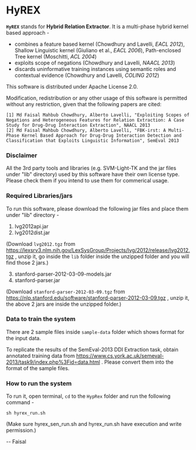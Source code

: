 HyREX
=====

**`HyREX`** stands for **Hybrid Relation Extractor**. It is a multi-phase hybrid kernel based approach -

- combines a feature based kernel (Chowdhury and Lavelli, *EACL 2012*), Shallow Linguistic kernel (Giuliano et al., *EACL 2006*), Path-enclosed Tree kernel (Moschitti, *ACL 2004*)
- exploits scope of negations (Chowdhury and Lavelli, *NAACL 2013*)
- discards uninformative training instances using semantic roles and contextual evidence (Chowdhury and Lavelli, *COLING 2012*)

This software is distributed under Apache License 2.0.

Modification, redistribution or any other usage of this software is permitted without any restriction, given that the following papers are cited:

```
[1] Md Faisal Mahbub Chowdhury, Alberto Lavelli, "Exploiting Scopes of Negations and Heterogeneous Features for Relation Extraction: A Case Study for Drug-Drug Interaction Extraction", NAACL 2013
[2] Md Faisal Mahbub Chowdhury, Alberto Lavelli, "FBK-irst: A Multi-Phase Kernel Based Approach for Drug-Drug Interaction Detection and Classification that Exploits Linguistic Information", SemEval 2013
```


### Disclaimer

All the 3rd party tools and libraries (e.g. SVM-Light-TK and the jar files under "lib" directory) used by this software have their own license type. Please check them if you intend to use them for commerical usage.

### Required Libraries/jars

To run this software, please download the following jar files and place them under "lib" directory -

1. lvg2012api.jar
2. lvg2012dist.jar

(Download `lvg2012.tgz` from https://lexsrv3.nlm.nih.gov/LexSysGroup/Projects/lvg/2012/release/lvg2012.tgz , unzip it, go inside the `lib` folder inside the unzipped folder and you will find those 2 jars.)

3. stanford-parser-2012-03-09-models.jar
4. stanford-parser.jar

(Download `stanford-parser-2012-03-09.tgz` from https://nlp.stanford.edu/software/stanford-parser-2012-03-09.tgz , unzip it, the above 2 jars are inside the unzipped folder.)

### Data to train the system

There are 2 sample files inside `sample-data` folder which shows format for the input data.

To replicate the results of the SemEval-2013 DDI Extraction task, obtain annotated training data from https://www.cs.york.ac.uk/semeval-2013/task9/index.php%3Fid=data.html . Please convert them into the format of the sample files.

### How to run the system

To run it, open terminal, `cd` to the `HypRex` folder and run the following command -

`sh hyrex_run.sh`

(Make sure hyrex_sen_run.sh and hyrex_run.sh have execution and write permission.)


-- Faisal

